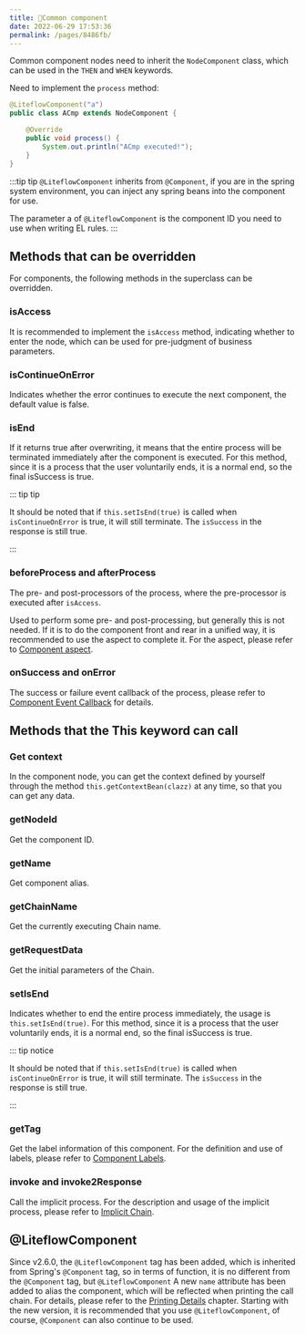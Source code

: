 ```yaml
---
title: 📎Common component
date: 2022-06-29 17:53:36
permalink: /pages/8486fb/
---
```


Common component nodes need to inherit the `NodeComponent` class, which can be used in the `THEN` and `WHEN` keywords.

Need to implement the `process` method:

```java
@LiteflowComponent("a")
public class ACmp extends NodeComponent {

	@Override
	public void process() {
		System.out.println("ACmp executed!");
	}
}
```

:::tip tip
`@LiteflowComponent` inherits from `@Component`, if you are in the spring system environment, you can inject any spring beans into the component for use.

The parameter a of `@LiteflowComponent` is the component ID you need to use when writing EL rules.
:::


## Methods that can be overridden



For components, the following methods in the superclass can be overridden.



### isAccess

It is recommended to implement the `isAccess` method, indicating whether to enter the node, which can be used for pre-judgment of business parameters.



### isContinueOnError

Indicates whether the error continues to execute the next component, the default value is false.



### isEnd

If it returns true after overwriting, it means that the entire process will be terminated immediately after the component is executed. For this method, since it is a process that the user voluntarily ends, it is a normal end, so the final isSuccess is true.

::: tip tip

It should be noted that if `this.setIsEnd(true)` is called when `isContinueOnError` is true, it will still terminate. The `isSuccess` in the response is still true.

:::



### beforeProcess and afterProcess

The pre- and post-processors of the process, where the pre-processor is executed after `isAccess`.

Used to perform some pre- and post-processing, but generally this is not needed. If it is to do the component front and rear in a unified way, it is recommended to use the aspect to complete it. For the aspect, please refer to [Component aspect](/pages/2373f5/).

### onSuccess and onError

The success or failure event callback of the process, please refer to [Component Event Callback](/pages/3ee755/) for details.



## Methods that the This keyword can call



### Get context

In the component node, you can get the context defined by yourself through the method `this.getContextBean(clazz)` at any time, so that you can get any data.



### getNodeId

Get the component ID.


### getName

Get component alias.



### getChainName

Get the currently executing Chain name.



### getRequestData

Get the initial parameters of the Chain.



### setIsEnd

Indicates whether to end the entire process immediately, the usage is `this.setIsEnd(true)`. For this method, since it is a process that the user voluntarily ends, it is a normal end, so the final isSuccess is true.

::: tip notice

It should be noted that if `this.setIsEnd(true)` is called when `isContinueOnError` is true, it will still terminate. The `isSuccess` in the response is still true.

:::



### getTag

Get the label information of this component. For the definition and use of labels, please refer to [Component Labels](/pages/0f788f/).

### invoke and invoke2Response

Call the implicit process. For the description and usage of the implicit process, please refer to [Implicit Chain](/pages/80e873/).



## @LiteflowComponent

Since v2.6.0, the `@LiteflowComponent` tag has been added, which is inherited from Spring's `@Component` tag, so in terms of function, it is no different from the `@Component` tag, but `@LiteflowComponent` A new `name` attribute has been added to alias the component, which will be reflected when printing the call chain. For details, please refer to the [Printing Details](/pages/4d614c/) chapter. Starting with the new version, it is recommended that you use `@LiteflowComponent`, of course, `@Component` can also continue to be used.